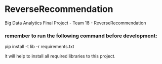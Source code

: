 # ReverseRecommendation
Big Data Analytics Final Project - Team 18 - ReverseRecommendation

### remember to run the following command before development:
pip install -t lib -r requirements.txt

It will help to install all required libraries to this project.
